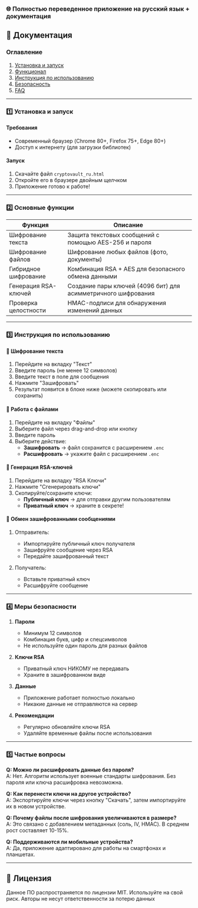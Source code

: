 ### 🌐 Полностью переведенное приложение на русский язык + документация


## 📄 **Документация**

### **Оглавление**
1. [Установка и запуск](#установка)
2. [Функционал](#функционал)
3. [Инструкция по использованию](#инструкция)
4. [Безопасность](#безопасность)
5. [FAQ](#faq)

---

<a name="установка"></a>
### 1️⃣ **Установка и запуск**

#### Требования
- Современный браузер (Chrome 80+, Firefox 75+, Edge 80+)
- Доступ к интернету (для загрузки библиотек)

#### Запуск
1. Скачайте файл `cryptovault_ru.html`
2. Откройте его в браузере двойным щелчком
3. Приложение готово к работе!

---

<a name="функционал"></a>
### 2️⃣ **Основные функции**

| Функция                  | Описание                                                                 |
|--------------------------|-------------------------------------------------------------------------|
| Шифрование текста        | Защита текстовых сообщений с помощью AES-256 и пароля                   |
| Шифрование файлов        | Шифрование любых файлов (фото, документы)                               |
| Гибридное шифрование     | Комбинация RSA + AES для безопасного обмена данными                     |
| Генерация RSA-ключей     | Создание пары ключей (4096 бит) для асимметричного шифрования           |
| Проверка целостности     | HMAC-подписи для обнаружения изменений данных                           |

---

<a name="инструкция"></a>
### 3️⃣ **Инструкция по использованию**

#### 🔐 Шифрование текста
1. Перейдите на вкладку "Текст"
2. Введите пароль (не менее 12 символов)
3. Введите текст в поле для сообщения
4. Нажмите "Зашифровать"
5. Результат появится в блоке ниже (можете скопировать или сохранить)

#### 📁 Работа с файлами
1. Перейдите на вкладку "Файлы"
2. Выберите файл через drag-and-drop или кнопку
3. Введите пароль
4. Выберите действие:  
   - **Зашифровать** → файл сохранится с расширением `.enc`  
   - **Расшифровать** → укажите файл с расширением `.enc`

#### 🔑 Генерация RSA-ключей
1. Перейдите на вкладку "RSA Ключи"
2. Нажмите "Сгенерировать ключи"
3. Скопируйте/сохраните ключи:  
   - **Публичный ключ** → для отправки другим пользователям  
   - **Приватный ключ** → храните в секрете!  

#### 🔄 Обмен зашифрованными сообщениями
1. Отправитель:  
   - Импортируйте публичный ключ получателя  
   - Зашифруйте сообщение через RSA  
   - Передайте зашифрованный текст  

2. Получатель:  
   - Вставьте приватный ключ  
   - Расшифруйте сообщение  

---

<a name="безопасность"></a>
### 4️⃣ **Меры безопасности**

1. **Пароли**  
   - Минимум 12 символов  
   - Комбинация букв, цифр и спецсимволов  
   - Не используйте один пароль для разных файлов  

2. **Ключи RSA**  
   - Приватный ключ НИКОМУ не передавать  
   - Храните в зашифрованном виде  

3. **Данные**  
   - Приложение работает полностью локально  
   - Никакие данные не отправляются на сервер  

4. **Рекомендации**  
   - Регулярно обновляйте ключи RSA  
   - Удаляйте временные файлы после использования  

---

<a name="faq"></a>
### 5️⃣ **Частые вопросы**

**Q: Можно ли расшифровать данные без пароля?**  
A: Нет. Алгоритм использует военные стандарты шифрования. Без пароля или ключа расшифровка невозможна.

**Q: Как перенести ключи на другое устройство?**  
A: Экспортируйте ключи через кнопку "Скачать", затем импортируйте их в новом устройстве.

**Q: Почему файлы после шифрования увеличиваются в размере?**  
A: Это связано с добавлением метаданных (соль, IV, HMAC). В среднем рост составляет 10-15%.

**Q: Поддерживаются ли мобильные устройства?**  
A: Да, приложение адаптировано для работы на смартфонах и планшетах.

---

## 📜 **Лицензия**
Данное ПО распространяется по лицензии MIT. Используйте на свой риск. Авторы не несут ответственности за потерю данных
